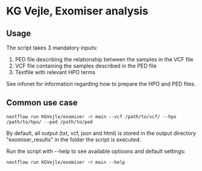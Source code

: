 # KG Vejle, Exomiser analysis

## Usage
The script takes 3 mandatory inputs: 

1. PED file describing the relationship between the samples in the VCF file
2. VCF file containing the samples described in the PED file
3. Textfile with relevant HPO terms

See infonet for information regarding how to prepare the HPO and PED files. 

## Common use case
    nextflow run KGVejle/exomiser -r main --vcf /path/to/vcf/ --hpo /path/to/hpo/ --ped /path/to/ped

By default, all output (txt, vcf, json and html) is stored in the output directory "exomiser_results" in the folder the script is executed.

Run the script with --help to see available optioons and default settings:

    nextflow run KGVejle/exomiser -r main --help

